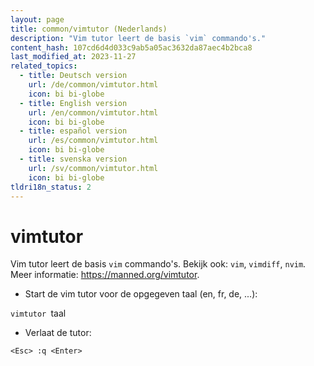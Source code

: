 ```yaml
---
layout: page
title: common/vimtutor (Nederlands)
description: "Vim tutor leert de basis `vim` commando's."
content_hash: 107cd6d4d033c9ab5a05ac3632da87aec4b2bca8
last_modified_at: 2023-11-27
related_topics:
  - title: Deutsch version
    url: /de/common/vimtutor.html
    icon: bi bi-globe
  - title: English version
    url: /en/common/vimtutor.html
    icon: bi bi-globe
  - title: español version
    url: /es/common/vimtutor.html
    icon: bi bi-globe
  - title: svenska version
    url: /sv/common/vimtutor.html
    icon: bi bi-globe
tldri18n_status: 2
---
```

# vimtutor

Vim tutor leert de basis `vim` commando's.
Bekijk ook: `vim`, `vimdiff`, `nvim`.
Meer informatie: <https://manned.org/vimtutor>.

- Start de vim tutor voor de opgegeven taal (en, fr, de, ...):

`vimtutor `<span class="tldr-var badge badge-pill bg-dark-lm bg-white-dm text-white-lm text-dark-dm font-weight-bold">taal</span>

- Verlaat de tutor:

`<Esc> :q <Enter>`
